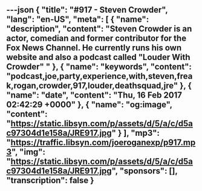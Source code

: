 ---json
{
  "title": "#917 - Steven Crowder",
  "lang": "en-US",
  "meta": [
    {
      "name": "description",
      "content": "Steven Crowder is an actor, comedian and former contributor for the Fox News Channel. He currently runs his own website and also a podcast called \"Louder With Crowder\" "
    },
    {
      "name": "keywords",
      "content": "podcast,joe,party,experience,with,steven,freak,rogan,crowder,917,louder,deathsquad,jre"
    },
    {
      "name": "date",
      "content": "Thu, 16 Feb 2017 02:42:29 +0000"
    },
    {
      "name": "og:image",
      "content": "https://static.libsyn.com/p/assets/d/5/a/c/d5ac97304d1e158a/JRE917.jpg"
    }
  ],
  "mp3": "https://traffic.libsyn.com/joeroganexp/p917.mp3",
  "img": "https://static.libsyn.com/p/assets/d/5/a/c/d5ac97304d1e158a/JRE917.jpg",
  "sponsors": [],
  "transcription": false
}
---
<episode-header />

<timemark seconds="0" />

<transcribe-call-to-action />

<episode-footer />